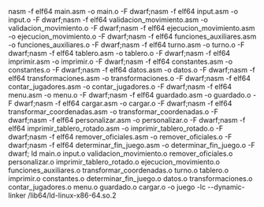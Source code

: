 nasm -f elf64 main.asm -o main.o -F dwarf;nasm -f elf64 input.asm -o input.o -F dwarf;nasm -f elf64 validacion_movimiento.asm -o validacion_movimiento.o -F dwarf;nasm -f elf64 ejecucion_movimiento.asm -o ejecucion_movimiento.o -F dwarf;nasm -f elf64 funciones_auxiliares.asm -o funciones_auxiliares.o -F dwarf;nasm -f elf64 turno.asm -o turno.o -F dwarf;nasm -f elf64 tablero.asm -o tablero.o -F dwarf;nasm -f elf64 imprimir.asm -o imprimir.o -F dwarf;nasm -f elf64 constantes.asm -o constantes.o -F dwarf;nasm -f elf64 datos.asm -o datos.o -F dwarf;nasm -f elf64 transformaciones.asm -o transformaciones.o -F dwarf;nasm -f elf64 contar_jugadores.asm -o contar_jugadores.o -F dwarf;nasm -f elf64 menu.asm -o menu.o -F dwarf;nasm -f elf64 guardado.asm -o guardado.o -F dwarf;nasm -f elf64 cargar.asm -o cargar.o -F dwarf;nasm -f elf64 transformar_coordenadas.asm -o transformar_coordenadas.o -F dwarf;nasm -f elf64 personalizar.asm -o personalizar.o -F dwarf;nasm -f elf64 imprimir_tablero_rotado.asm -o imprimir_tablero_rotado.o -F dwarf;nasm -f elf64 remover_oficiales.asm -o remover_oficiales.o -F dwarf;nasm -f elf64 determinar_fin_juego.asm -o determinar_fin_juego.o -F dwarf;
ld main.o input.o validacion_movimiento.o remover_oficiales.o personalizar.o imprimir_tablero_rotado.o ejecucion_movimiento.o funciones_auxiliares.o transformar_coordenadas.o turno.o tablero.o imprimir.o constantes.o determinar_fin_juego.o datos.o transformaciones.o contar_jugadores.o menu.o guardado.o cargar.o -o juego -lc --dynamic-linker /lib64/ld-linux-x86-64.so.2
